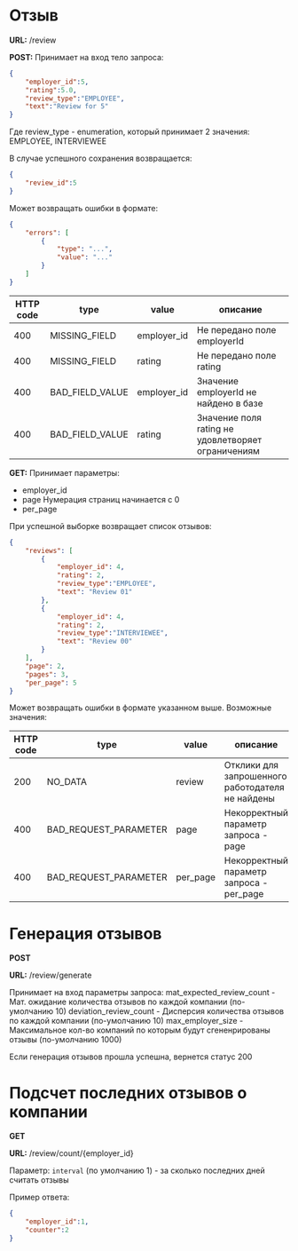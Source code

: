 # Отзыв


**URL:** /review

**POST:**
Принимает на вход тело запроса:
```json
{
	"employer_id":5,
	"rating":5.0,
	"review_type":"EMPLOYEE",
	"text":"Review for 5"
}
```
Где review_type - enumeration, который принимает 2 значения: EMPLOYEE, INTERVIEWEE


В случае успешного сохранения возвращается:
```json
{
	"review_id":5
}
```

Может возвращать ошибки в формате:
```json
{
	"errors": [
		{
		    "type": "...",
		    "value": "..."
		}
	]
}
```
HTTP code | type | value | описание
----------|------|-------|-----------
400 | MISSING_FIELD | employer_id | Не передано поле employerId
400 | MISSING_FIELD | rating | Не передано поле rating
400 | BAD_FIELD_VALUE | employer_id | Значение employerId не найдено в базе
400 | BAD_FIELD_VALUE | rating | Значение поля rating не удовлетворяет ограничениям


**GET:**
Принимает параметры:

- employer_id
- page	Нумерация страниц начинается  с 0
- per_page


При успешной выборке возвращает список отзывов:
```json
{
	"reviews": [
	  	{
			"employer_id": 4,
			"rating": 2,
			"review_type":"EMPLOYEE",
			"text": "Review 01"
		},
	  	{
			"employer_id": 4,
			"rating": 2,
			"review_type":"INTERVIEWEE",
			"text": "Review 00"
		}
	],
	"page": 2,
	"pages": 3,
	"per_page": 5
}
```

Может возвращать ошибки в формате указанном выше.
Возможные значения:

HTTP code | type | value | описание
----------|------|-------|-----------
200 | NO_DATA | review | Отклики для запрошенного работодателя не найдены
400 | BAD_REQUEST_PARAMETER | page | Некорректный параметр запроса - page
400 | BAD_REQUEST_PARAMETER | per_page | Некорректный параметр запроса - per_page


# Генерация отзывов

**POST**

**URL:** /review/generate

Принимает на вход параметры запроса:
    mat_expected_review_count   - Мат. ожидание количества отзывов по каждой компании (по-умолчанию 10)
    deviation_review_count      - Дисперсия количества отзывов по каждой компании (по-умолчанию 10)
    max_employer_size           - Максимальное кол-во компаний по которым будут сгененрированы отзывы (по-умолчанию 1000)

Если генерация отзывов прошла успешна, вернется статус 200

# Подсчет последних отзывов о компании

**GET**

**URL:** /review/count/{employer_id}

Параметр: `interval` (по умолчанию 1) - за сколько последних дней считать отзывы

Пример ответа:
```json
{
    "employer_id":1,
    "counter":2
}
```
